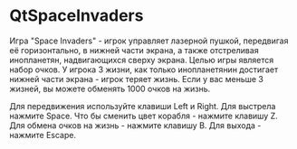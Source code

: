 # QtSpaceInvaders
Игра "Space Invaders" - игрок управляет лазерной пушкой, передвигая её горизонтально, в нижней части экрана, а также отстреливая инопланетян, надвигающихся сверху экрана. 
Целью игры является набор очков. У игрока 3 жизни, как только инопланетянин достигает нижней части экрана - игрок теряет жизнь.
Если у вас меньше 3 жизней, вы можете обменять 1000 очков на жизнь.

Для передвижения используйте клавиши Left и Right.
Для выстрела нажмите Space.
Что бы сменить цвет корабля - нажмите клавишу Z.
Для обмена очков на жизнь - нажмите клавишу B.
Для выхода - нажмите Escape.
